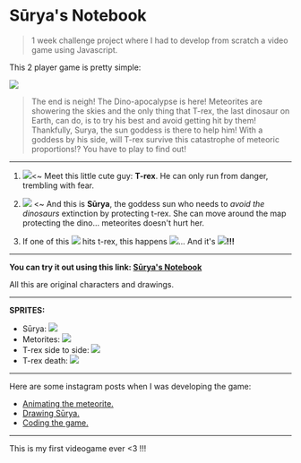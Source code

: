# Sūrya's Notebook

> 1 week challenge project where I had to develop from scratch a video game using Javascript.

This 2 player game is pretty simple:

![](https://i.imgur.com/vVTsaiW.jpg)


> The end is neigh! The Dino-apocalypse is here! Meteorites are showering the skies and the only thing that T-rex, the last dinosaur on Earth, can do, is to try his best and avoid getting hit by them! Thankfully, Surya, the sun goddess is there to help him! With a goddess by his side, will T-rex survive this catastrophe of meteoric proportions!? You have to play to find out!
> 
---
1. ![](https://i.imgur.com/5QqM4Yb.png)<~ Meet this little cute guy: **T-rex**. He can only run from danger, trembling with fear.

1. ![](https://i.imgur.com/oUIj0vq.png) <~ And this is **Sūrya**, the goddess sun who needs to *avoid the dinosaurs* extinction by protecting t-rex. She can move around the map protecting the dino... meteorites doesn't hurt her.

1. If one of this ![](https://i.imgur.com/0aEGWpd.png) hits t-rex, this happens ![](https://i.imgur.com/vgDq6KO.png)... And it's ![](https://i.imgur.com/LmeM3sU.png)**!!!**

---
**You can try it out using this link: [Sūrya's Notebook](https://deredhuzent.github.io/SuryaNotebook/)**





All this are original characters and drawings.

---
**SPRITES:**
* Sūrya:
![](https://i.imgur.com/B0EDtqu.png)
* Metorites:
![](https://i.imgur.com/IvLA7Bz.png)
* T-rex side to side:
![](https://i.imgur.com/cbHq6N1.png)
* T-rex death:
![](https://i.imgur.com/wGOLy4E.png)

---
Here are some instagram posts when I was developing the game:
* [Animating the meteorite.](https://www.instagram.com/p/BwGVp94Dvi5/)
* [Drawing Sūrya.](https://www.instagram.com/p/Bv-FtT1jvXp/)
* [Coding the game.](https://www.instagram.com/p/BwFlQcqDXCz/)
---
This is my first videogame ever <3 !!!


